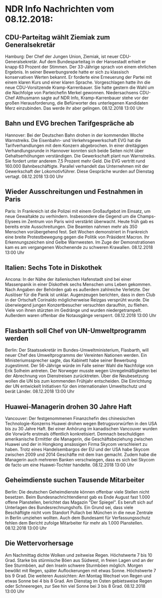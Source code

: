 # NDR Info Nachrichten vom 08.12.2018:


## CDU-Parteitag wählt Ziemiak zum Generalsekretär
Hamburg: Der Chef der Jungen Union, Ziemiak, ist neuer CDU-Generalsekretär. Auf dem Bundesparteitag in der Hansestadt erhielt er knapp 63 Prozent der Stimmen. Der 33-Jährige sprach von einem ehrlichen Ergebnis. In seiner Bewerbungsrede hatte er sich zu klassisch konservativen Werten bekannt. Er forderte eine Erneuerung der Partei mit einem klaren Kurs und einer klaren Sprache. Vorgeschlagen hatte ihn die neue CDU-Vorsitzende Kramp-Karrenbauer. Sie hatte gestern die Wahl um die Nachfolge von Parteichefin Merkel gewonnen. Niedersachsens CDU-Chef Althusmann sagte auf NDR Info, Kramp-Karrenbauer stehe vor der großen Herausforderung, die Befürworter des unterlegenen Kandidaten Merz einzubinden. Das werde ihr aber gelingen. 08.12.2018 13:00 Uhr 

## Bahn und EVG brechen Tarifgespräche ab
Hannover: Bei der Deutschen Bahn drohen in der kommenden Woche Warnstreiks. Die Eisenbahn- und Verkehrsgewerkschaft EVG hat die Tarifverhandlungen mit dem Konzern abgebrochen. In einer dreitägigen Verhandlungsrunde in Hannover konnten sich beide Seiten nicht über Gehaltserhöhungen verständigen. Die Gewerkschaft plant nun Warnstreiks. Sie fordert unter anderem 7,5 Prozent mehr Geld. Die EVG vertritt rund 160.000 Bahnbeschäftigte. Parallel verhandelt das Unternehmen mit der Gewerkschaft der Lokomotivführer. Diese Gespräche wurden auf Dienstag vertagt. 08.12.2018 13:00 Uhr 

## Wieder Ausschreitungen und Festnahmen in Paris
Paris: In Frankreich ist die Polizei mit einem  Großaufgebot im Einsatz, um neue Gewaltakte zu verhindern. Insbesondere die Gegend um die Champs-Elysees im Zentrum von Paris wird verstärkt überwacht. Heute früh gab es bereits erste Ausschreitungen. Die Beamten nahmen mehr als 350 Menschen vorübergehend fest. Seit Wochen demonstriert in Frankreich eine breite Protestbewegung gegen die Politik von Präsident Macron. Ihr Erkennungszeichen sind Gelbe Warnwesten. Im Zuge der Demonstrationen kam es am vergangenen Wochenende zu schweren Krawallen. 08.12.2018 13:00 Uhr 

## Italien: Sechs Tote in Diskothek
Ancona: In der Nähe der italienischen Hafenstadt sind bei einer Massenpanik in einer Diskothek sechs Menschen ums Leben gekommen. Nach Angaben der Behörden gab es außerdem zahlreiche Verletzte. Der Auslöser für die Panik ist unklar. Augenzeugen berichten, dass in dem Club in der Ortschaft Corinaldo möglicherweise Reizgas versprüht wurde. Die überwiegend jungen Konzertbesucher versuchten daraufhin, zu fliehen. Viele von ihnen stürzten im Gedränge und wurden niedergetrampelt. Außerdem waren offenbar die Notausgänge versperrt. 08.12.2018 13:00 Uhr 

## Flasbarth soll Chef von UN-Umweltprogramm werden
Berlin: Der Staatssekretär im Bundes-Umweltministerium, Flasbarth, will neuer Chef des Umweltprogramms der Vereinten Nationen werden. Ein Ministeriumssprecher sagte, das Kabinett habe seiner Bewerbung zugestimmt. Der 56-Jährige würde im Falle seiner Wahl die Nachfolge von Erik Solheim antreten. Der Norweger musste wegen Unregelmäßigkeiten bei der Abrechnung von Dienstreisen zurücktreten. Über die Neubesetzung wollen die UN bis zum kommenden Frühjahr entscheiden. Die Einrichtung der UN entwickelt Initiativen für den internationalen Umweltschutz und berät Länder. 08.12.2018 13:00 Uhr 

## Huawei-Managerin drohen 30 Jahre Haft
Vancouver: 	Der festgenommenen Finanzchefin des chinesischen Technologie-Konzerns Huawei drohen wegen Betrugsvorwürfen in den USA bis zu 30 Jahre Haft. Bei einer Anhörung im kanadischen Vancouver wurden die Vorwürfe erstmals öffentlich konkretisiert. Demnach beschuldigen amerikanische Ermittler die Managerin, die Geschäftsbeziehung zwischen Huawei und der in Hongkong ansässigen Firma Skycom verschleiert zu haben. Trotz eines Handelsembargos der EU und der USA habe Skycom zwischen 2009 und 2014 Geschäfte mit dem Iran gemacht. Zudem habe die Managerin auch mehreren Banken verschwiegen, dass es sich bei Skycom de facto um eine Huawei-Tochter handelte. 08.12.2018 13:00 Uhr 

## Geheimdienste suchen Tausende Mitarbeiter
Berlin: Die deutschen Geheimdienste können offenbar viele Stellen nicht besetzen. Beim Bundesnachrichtendienst gab es Ende August fast 1.000 offene Planstellen, berichtet das Magazin "Der Spiegel". Es beruft sich auf Unterlagen des Bundesrechnungshofs. Ein Grund sei, dass viele Beschäftigte nicht vom Standort Pullach bei München in die neue Zentrale in Berlin umziehen wollten. Auch dem Bundesamt für Verfassungsschutz fehlen dem Bericht zufolge Mitarbeiter für mehr als 1.000 Planstellen. 08.12.2018 13:00 Uhr 

## Die Wettervorhersage
Am Nachmittag dichte Wolken und zeitweise Regen. Höchstwerte 7 bis 10 Grad. Starke bis stürmische Böen aus Südwest, in freien Lagen und an der See Sturmböen, auf den Inseln schwere Sturmböen möglich. Morgen bewölkt mit Regen, später Auflockerungen mit etwas Sonne. Höchstwerte 7 bis 9 Grad. Die weiteren Aussichten: Am Montag Wechsel von Regen und etwas Sonne bei 4 bis 8 Grad. Am Dienstag im Osten gebietsweise Regen oder Schneeregen, zur See hin viel Sonne bei 3 bis 8 Grad. 08.12.2018 13:00 Uhr 
